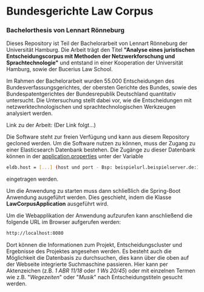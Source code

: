 # Bundesgerichte Law Corpus
### Bachelorthesis von Lennart Rönneburg

Dieses Repository ist Teil der Bachelorarbeit von Lennart Rönneburg der Universität Hamburg.
Die Arbeit trägt den Titel **"Analyse eines juristischen Entscheidungscorpus mit Methoden der Netzwerkforschung und Sprachtechnologie"** und entstand in einer Kooperation der Universität Hamburg, sowie der Bucerius Law School.

Im Rahmen der Bachelorarbeit wurden 55.000 Entscheidungen des Bundesverfassungsgerichtes, der obersten Gerichte des Bundes, sowie des Bundespatentgerichtes der Bundesrepublik Deutschland quantitativ untersucht. Die Untersuchung stellt dabei vor, wie die Entscheidungen mit netzwerktechnologischen und sprachtechnologischen Werkzeugen analysiert werden.

Link zu der Arbeit:
(Der Link folgt...)

Die Software steht zur freien Verfügung und kann aus diesem Repository gecloned werden.
Um die Software nutzen zu können, muss der Zugang zu einer Elasticsearch Datenbank bestehen. Die Zugänge zu dieser Datenbank können in der [application.properties](https://github.com/lroenneburg/bundesgerichte_law_corpus/blob/main/src/main/resources/application.properties) unter der Variable
```sh
eldb.host = [...] (host und port - Bsp: beispielurl.beispielserver.de:1234)
```
eingetragen werden.

Um die Anwendung zu starten muss dann schließlich die Spring-Boot Anwendung ausgeführt werden. Dies geschieht, indem die Klasse **LawCorpusApplication** ausgeführt wird.

Um die Webapplikation der Anwendung aufzurufen kann anschließend die folgende URL im Browser aufgerufen werden:
```sh
http://localhost:8080
```

Dort können die Informationen zum Projekt, Entscheidungscluster und Ergebnisse des Projektes angesehen werden. Es besteht auch die Möglichkeit die Datenbasis zu durchsuchen, dies kann über die oben auf der Webseite integrierte Suchmaschine passieren. Hier kann per Aktenzeichen (z.B. *1 ABR 11/18* oder *1 Ws 20/45*) oder mit einzelnen Termen wie z.B. "*Wegezeiten*" oder "*Musik*" nach Entscheidungstiteln gesucht werden.
